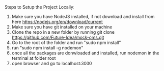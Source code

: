 Steps to Setup the Project Locally:
  1. Make sure you have NodeJS installed, if not download and install from here https://nodejs.org/en/download/current
  2. Make sure you have git installed on your machine
  3. Clone the repo in a new folder by running git clone https://github.com/Future-Idea/mock-oms.git
  4. Go to the root of the folder and run "sudo npm install"
  5. run "sudo npm install -g nodemon"
  6. once all the packages are donwloaded and installed, run nodemon in the terminal at folder root
  7. open browser and go to localhost:3000 
